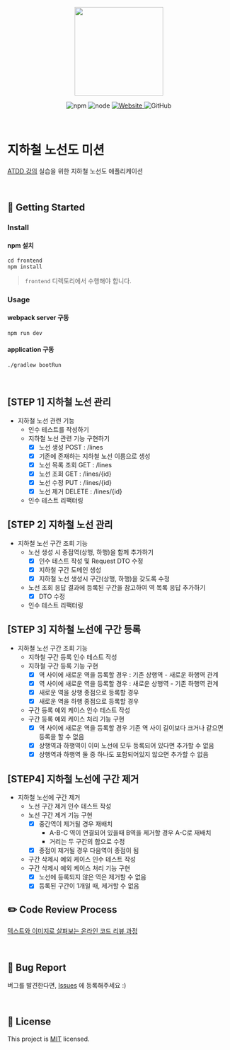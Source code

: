 <p align="center">
    <img width="200px;" src="https://raw.githubusercontent.com/woowacourse/atdd-subway-admin-frontend/master/images/main_logo.png"/>
</p>
<p align="center">
  <img alt="npm" src="https://img.shields.io/badge/npm-%3E%3D%205.5.0-blue">
  <img alt="node" src="https://img.shields.io/badge/node-%3E%3D%209.3.0-blue">
  <a href="https://edu.nextstep.camp/c/R89PYi5H" alt="nextstep atdd">
    <img alt="Website" src="https://img.shields.io/website?url=https%3A%2F%2Fedu.nextstep.camp%2Fc%2FR89PYi5H">
  </a>
  <img alt="GitHub" src="https://img.shields.io/github/license/next-step/atdd-subway-admin">
</p>

<br>

# 지하철 노선도 미션
[ATDD 강의](https://edu.nextstep.camp/c/R89PYi5H) 실습을 위한 지하철 노선도 애플리케이션

<br>

## 🚀 Getting Started

### Install
#### npm 설치
```
cd frontend
npm install
```
> `frontend` 디렉토리에서 수행해야 합니다.

### Usage
#### webpack server 구동
```
npm run dev
```
#### application 구동
```
./gradlew bootRun
```
<br>

## [STEP 1] 지하철 노선 관리
* 지하철 노선 관련 기능
    * 인수 테스트를 작성하기
    * 지하철 노선 관련 기능 구현하기
        - [X] 노선 생성 POST : /lines
        - [X] 기존에 존재하는 지하철 노선 이름으로 생성
        - [X] 노선 목록 조회 GET : /lines
        - [X] 노선 조회 GET : /lines/{id}
        - [X] 노선 수정 PUT : /lines/{id}
        - [X] 노선 제거 DELETE : /lines/{id}
    * 인수 테스트 리팩터링

## [STEP 2] 지하철 노선 관리
* 지하철 노선 구간 조회 기능
    * 노선 생성 시 종점역(상행, 하행)을 함께 추가하기
        - [X] 인수 테스트 작성 및 Request DTO 수정
        - [X] 지하철 구간 도메인 생성 
        - [X] 지하철 노선 생성시 구간(상행, 하행)을 갖도록 수정
    * 노선 조회 응답 결과에 등록된 구간을 참고하여 역 목록 응답 추가하기
        - [X] DTO 수정
    * 인수 테스트 리팩터링


## [STEP 3] 지하철 노선에 구간 등록
* 지하철 노선 구간 조회 기능
    * 지하철 구간 등록 인수 테스트 작성
    * 지하철 구간 등록 기능 구현
        - [X] 역 사이에 새로운 역을 등록할 경우 : 기존 상행역 - 새로운 하행역 관계
        - [X] 역 사이에 새로운 역을 등록할 경우 : 새로운 상행역 - 기존 하행역 관계
        - [X] 새로운 역을 상행 종점으로 등록할 경우
        - [X] 새로운 역을 하행 종점으로 등록할 경우
    
    * 구간 등록 예외 케이스 인수 테스트 작성
    * 구간 등록 예외 케이스 처리 기능 구현
        - [X] 역 사이에 새로운 역을 등록할 경우 기존 역 사이 길이보다 크거나 같으면 등록을 할 수 없음
        - [X] 상행역과 하행역이 이미 노선에 모두 등록되어 있다면 추가할 수 없음
        - [X] 상행역과 하행역 둘 중 하나도 포함되어있지 않으면 추가할 수 없음

## [STEP4] 지하철 노선에 구간 제거
* 지하철 노선에 구간 제거
    * 노선 구간 제거 인수 테스트 작성
    * 노선 구간 제거 기능 구현
        - [X] 중간역이 제거될 경우 재배치
          * A-B-C 역이 연결되어 있을때 B역을 제거할 경우 A-C로 재배치
          * 거리는 두 구간의 합으로 수정
        - [X] 종점이 제거될 경우 다음역이 종점이 됨
    
    * 구간 삭제시 예외 케이스 인수 테스트 작성
    * 구간 삭제시 예외 케이스 처리 기능 구현
        - [X] 노선에 등록되지 않은 역은 제거할 수 없음
        - [X] 등록된 구간이 1개일 때, 제거할 수 없음

## ✏️ Code Review Process
[텍스트와 이미지로 살펴보는 온라인 코드 리뷰 과정](https://github.com/next-step/nextstep-docs/tree/master/codereview)

<br>

## 🐞 Bug Report

버그를 발견한다면, [Issues](https://github.com/next-step/atdd-subway-admin/issues) 에 등록해주세요 :)

<br>

## 📝 License

This project is [MIT](https://github.com/next-step/atdd-subway-admin/blob/master/LICENSE.md) licensed.
